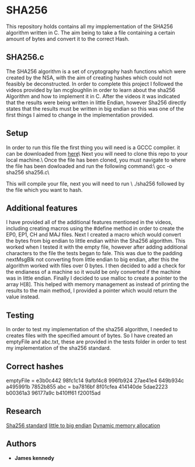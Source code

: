 # SHA256

This repository holds contains all my impplementation of the SHA256 algorithm written in C. The aim being to take a file containing a certain amount of bytes and convert it to the correct Hash. 

## SHA256.c
The SHA256 algorithm is a set of cryptography hash functions which were created by the NSA, with the aim of creating hashes which could not feasibly be deconstructed. 
In order to complete this project I followed the videos provided by Ian mcgloughlin in order to learn about the sha256 Algorithm and how to implement it in C. After the videos it was indicated that the results were being written in little Endian, however Sha256 directly states that the results must be written in big endian so this was one of the first things I aimed to change in the implementation provided. 


## Setup
In order to run this file the first thing you will need is a GCCC compiler. it can be downloaded from [here](http://www.codebind.com/cprogramming/install-mingw-windows-10-gcc/)\\
Next you will need to clone this repo to your local machine.\\
Once the file has been cloned, you must navigate to where the file has been dowloaded and run the following command:\\
gcc -o sha256 sha256.c\\

This will compile your file, next you will need to run \\
./sha256 followed by the file which you want to hash.


## Additional features
I have provided all of the additional features mentioned in the videos, including creating macros using the #define method in order to create the EP0, EP1, CH and MAJ files. 
Next I created a macro which would convert the bytes from big endian to little endian within the Sha256 algorithm. This worked when I tested it with the empty file, however after adding additional characters to the file the tests began to fale. This was due to the padding nextMsgBlk not converting from little endian to big endian, after this the algorithm worked with files over 0 bytes. 
I then decided to add a check for the endianess of a machine so it would be only converted if the machine was in little endian.
Finally I decided to use malloc to create a pointer to the array H[8]. This helped with memory management as instead of printing the results to the main method, I provided a pointer which would return the value instead.


## Testing
In order to test my implementation of the sha256 algorithm, I needed to creates files with the specified amount of bytes. So I have created an emptyFile and abc.txt, these are provided in the tests folder in order to test my implementation of the sha256 standard.

## Correct hashes
 emptyFile   = e3b0c442 98fc1c14 9afbf4c8 996fb924 27ae41e4 649b934c a495991b 7852b855
 abc = ba7816bf 8f01cfea 414140de 5dae2223 b00361a3 96177a9c b410ff61 f20015ad
 
## Research
[Sha256 standard](https://nvlpubs.nist.gov/nistpubs/FIPS/NIST.FIPS.180-4.pdf)
[little to big endian](https://stackoverflow.com/questions/19275955/convert-little-endian-to-big-endian)
[Dynamic memory allocation](https://www.programiz.com/c-programming/c-dynamic-memory-allocation)
## Authors

* **James kennedy** 




